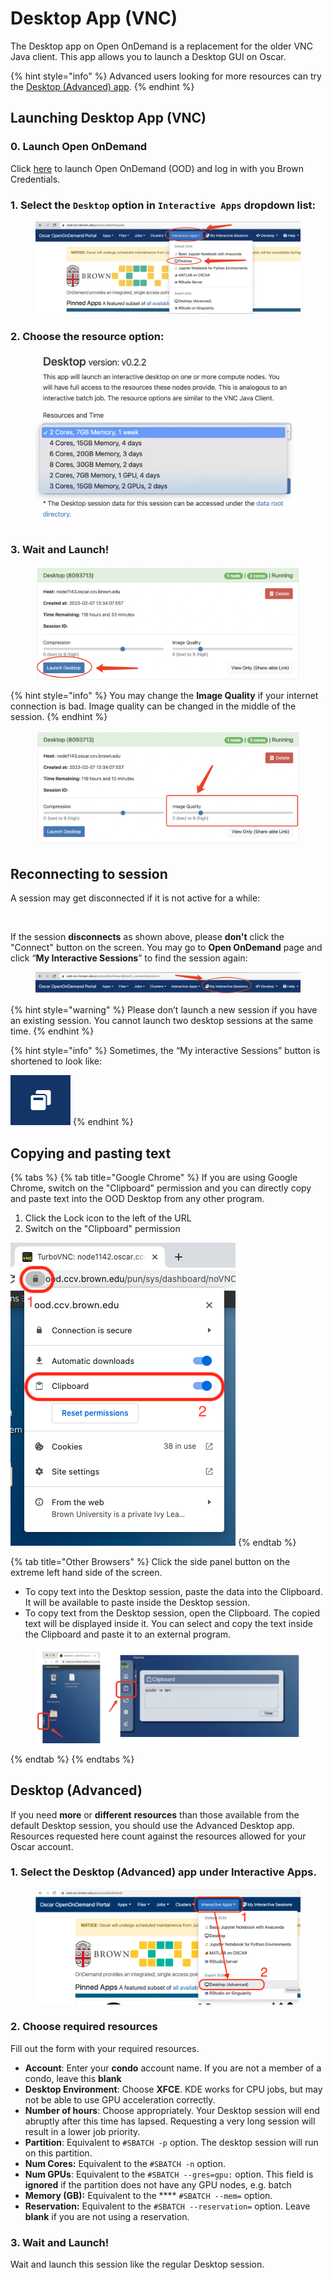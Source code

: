# Desktop App (VNC)

The Desktop app on Open OnDemand is a replacement for the older VNC Java client. This app allows you to launch a Desktop GUI on Oscar.

{% hint style="info" %}
Advanced users looking for more resources can try the [Desktop (Advanced) app](desktop-app-vnc.md#advanced-desktop).
{% endhint %}

## Launching Desktop App (VNC)

### 0. Launch Open OnDemand

Click [here](https://ood.ccv.brown.edu) to launch Open OnDemand (OOD) and log in with you Brown Credentials.

### 1. Select the **`Desktop`** option in **`Interactive Apps`** dropdown list:

<figure><img src="../../.gitbook/assets/image (28).png" alt=""><figcaption></figcaption></figure>

### 2. Choose the resource option:

<figure><img src="../../.gitbook/assets/image (10).png" alt=""><figcaption></figcaption></figure>

### 3. Wait and Launch!

<figure><img src="../../.gitbook/assets/image (23).png" alt=""><figcaption></figcaption></figure>

{% hint style="info" %}
You may change the **Image Quality** if your internet connection is bad. Image quality can be changed in the middle of the session.
{% endhint %}

<figure><img src="../../.gitbook/assets/image (27).png" alt=""><figcaption></figcaption></figure>

## Reconnecting to session

A session may get disconnected if it is not active for a while:

<figure><img src="https://lh3.googleusercontent.com/yPyX09joKK5Ze-uGNjgXiOyN3x0nJMk_dWijkmboM8Gtkocx23LY3-7rBvod6hQ6s3rnqgdsY65kRqhqGuIUl2wrCp2Kjuz0pVs4OcdXB5c0rJNAH4sHNLv7x-AWFANRu_coQh2-pmW78vf9_JEyGOLwXp0WH2Bl8r2kad3kORuU1yemlyUPPC584mfqM_yh=s2048" alt=""><figcaption></figcaption></figure>

If the session **disconnects** as shown above, please **don't** click the "Connect" button on the screen. You may go to **Open OnDemand** page and click “**My Interactive Sessions**” to find the session again:

<figure><img src="../../.gitbook/assets/image (20).png" alt=""><figcaption></figcaption></figure>

{% hint style="warning" %}
Please don’t launch a new session if you have an existing session. You cannot launch two desktop sessions at the same time.
{% endhint %}

{% hint style="info" %}
Sometimes, the “My interactive Sessions” button is shortened to look like:

<img src="../../.gitbook/assets/image (14).png" alt="" data-size="line">
{% endhint %}

## Copying and pasting text

{% tabs %}
{% tab title="Google Chrome" %}
If you are using Google Chrome, switch on the "Clipboard" permission and you can directly copy and paste text into the OOD Desktop from any other program.

1. Click the Lock icon to the left of the URL
2. Switch on the "Clipboard" permission

![](<../../.gitbook/assets/permissions (1).png>)
{% endtab %}

{% tab title="Other Browsers" %}
Click the side panel button on the extreme left hand side of the screen.

* To copy text into the Desktop session, paste the data into the Clipboard. It will be available to paste inside the Desktop session.
* To copy text from the Desktop session, open the Clipboard. The copied text will be displayed inside it. You can select and copy the text inside the Clipboard and paste it to an external program.



<figure><img src="../../.gitbook/assets/image (5).png" alt=""><figcaption></figcaption></figure>
{% endtab %}
{% endtabs %}

## Desktop (Advanced)

If you need **more** or **different** **resources** than those available from the default Desktop session, you should use the Advanced Desktop app. Resources requested here count against the resources allowed for your Oscar account.

### 1. Select the Desktop (Advanced) app under Interactive Apps.

<figure><img src="../../.gitbook/assets/adv desktop.png" alt=""><figcaption></figcaption></figure>

### 2. Choose required resources

Fill out the form with your required resources.&#x20;

* **Account**: Enter your **condo** account name. If you are not a member of a condo, leave this **blank**
* **Desktop Environment**: Choose **XFCE**. KDE works for CPU jobs, but may not be able to use GPU acceleration correctly.
* **Number of hours**: Choose appropriately. Your Desktop session will end abruptly after this time has lapsed. Requesting a very long session will result in a lower job priority.
* **Partition**: Equivalent to `#SBATCH -p` option. The desktop session will run on this partition.
* **Num Cores:** Equivalent to the `#SBATCH -n` option.
* **Num GPUs**: Equivalent to the `#SBATCH --gres=gpu:` option. This field is **ignored** if the partition does not have any GPU nodes, e.g. batch
* **Memory (GB):** Equivalent to the **** `#SBATCH --mem=` option.
* **Reservation:** Equivalent to the `#SBATCH --reservation=` option. Leave **blank** if you are not using a reservation.&#x20;

### 3. Wait and Launch!

Wait and launch this session like the regular Desktop session.
